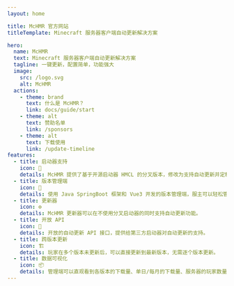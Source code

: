 ```yaml
---
layout: home

title: McHMR 官方网站
titleTemplate: Minecraft 服务器客户端自动更新解决方案

hero:
  name: McHMR
  text: Minecraft 服务器客户端自动更新解决方案
  tagline: 一键更新，配置简单，功能强大
  image:
    src: /logo.svg
    alt: McHMR
  actions:
    - theme: brand
      text: 什么是 McHMR？
      link: docs/guide/start
    - theme: alt
      text: 赞助名单
      link: /sponsors
    - theme: alt
      text: 下载使用
      link: /update-timeline
features:
  - title: 启动器支持
    icon: 🚀 
    details: McHMR 提供了基于开源启动器 HMCL 的分叉版本，修改为支持自动更新并定制化移除部分功能的启动器。
  - title: 版本管理端
    icon: 🔑 
    details: 使用 Java SpringBoot 框架和 Vue3 开发的版本管理端，服主可以轻松管理客户端版本。
  - title: 更新器
    icon: ⚙️ 
    details: McHMR 更新器可以在不使用分叉启动器的同时支持自动更新功能。
  - title: 开放 API
    icon: 🔌 
    details: 开放的自动更新 API 接口，提供给第三方启动器对自动更新的支持。
  - title: 跨版本更新
    icon: 🏗 
    details: 玩家在多个版本未更新后，可以直接更新到最新版本，无需逐个版本更新。
  - title: 数据可视化
    icon: 📦 
    details: 管理端可以直观看到各版本的下载量、单日/每月的下载量、服务器的玩家数量和服务器状态等。
---
```


